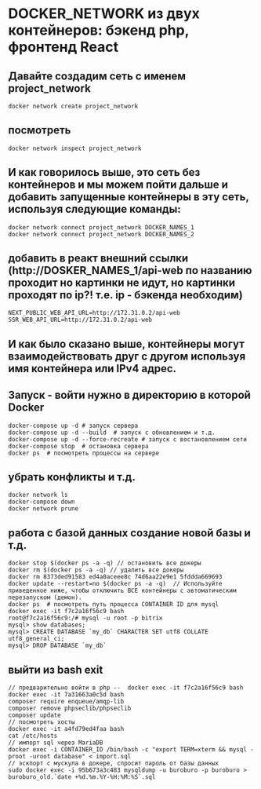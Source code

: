 # DOCKER_NETWORK из двух контейнеров: бэкенд php, фронтенд React

## Давайте создадим сеть с именем project_network
```
docker network create project_network
```
## посмотреть
```
docker network inspect project_network
```
## И как говорилось выше, это сеть без контейнеров и мы можем пойти дальше и добавить запущенные контейнеры в эту сеть, используя следующие команды:
```
docker network connect project_network DOСKER_NAMES_1
docker network connect project_network DOСKER_NAMES_2
```

## добавить в реакт внешний ссылки (http://DOSKER_NAMES_1/api-web по названию проходит но картинки не идут, но картинки проходят по ip?! т.е. ip - бэкенда необходим)
```
NEXT_PUBLIC_WEB_API_URL=http://172.31.0.2/api-web
SSR_WEB_API_URL=http://172.31.0.2/api-web
```

## И как было сказано выше, контейнеры могут взаимодействовать друг с другом используя имя контейнера или IPv4 адрес.

## Запуск - войти нужно в директорию в которой Docker
```
docker-compose up -d # запуск сервера
docker-compose up -d --build  # запуск с обновлением и т.д.
docker-compose up -d --force-recreate # запуск с востановлением сети
docker-compose stop  # остановка сервера
docker ps  # посмотреть процессы на сервере 
```

## убрать конфликты и т.д.
```
docker network ls
docker-compose down
docker network prune
```

## работа с базой данных создание новой базы и т.д.
```
docker stop $(docker ps -a -q) // остановить все докеры
docker rm $(docker ps -a -q) // удалить все докеры
docker rm 8373ded91583 ed4a0aceee8c 74d6aa22e9e1 5fddda669693
docker update --restart=no $(docker ps -a -q)  // Используйте приведенное ниже, чтобы отключить ВСЕ контейнеры с автоматическим перезапуском (демон).
docker ps  # посмотреть путь процесса CONTAINER ID для mysql
docker exec -it f7c2a16f56c9 bash
root@f7c2a16f56c9:/# mysql -u root -p bitrix
mysql> show databases;
mysql> CREATE DATABASE `my_db` CHARACTER SET utf8 COLLATE utf8_general_ci;  
mysql> DROP DATABASE `my_db`
```

## выйти из bash exit
```
// предварительно войти в php --  docker exec -it f7c2a16f56c9 bash   
docker exec -it 7a31663a0c5d bash
composer require enqueue/amqp-lib  
composer remove phpseclib/phpseclib
composer update
// посмотреть хосты
docker exec -it a4fd79ed4faa bash
cat /etc/hosts
// импорт sql через MariaDB
docker exec -i CONTAINER_ID /bin/bash -c "export TERM=xterm && mysql -proot -uroot database" < import.sql
// эскпорт с мускула в докере, спросит пароль от базы данных
sudo docker exec -i 95b673a3c483 mysqldump -u buroburo -p buroburo > buroburo_old.`date +%d.%m.%Y-%H:%M:%S`.sql
```